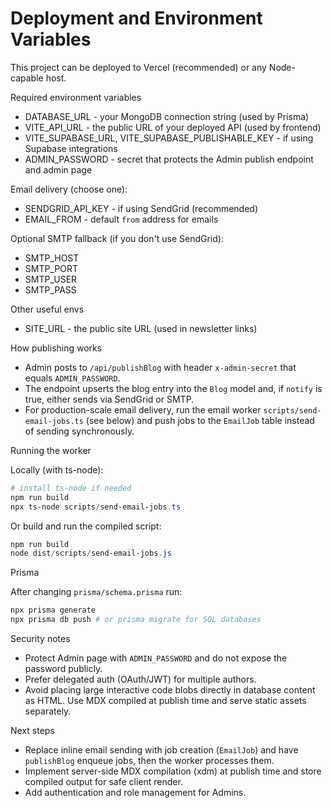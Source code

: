 # Deployment and Environment Variables

This project can be deployed to Vercel (recommended) or any Node-capable host.

Required environment variables

- DATABASE_URL - your MongoDB connection string (used by Prisma)
- VITE_API_URL - the public URL of your deployed API (used by frontend)
- VITE_SUPABASE_URL, VITE_SUPABASE_PUBLISHABLE_KEY - if using Supabase integrations
- ADMIN_PASSWORD - secret that protects the Admin publish endpoint and admin page

Email delivery (choose one):
- SENDGRID_API_KEY - if using SendGrid (recommended)
- EMAIL_FROM - default `from` address for emails

Optional SMTP fallback (if you don't use SendGrid):
- SMTP_HOST
- SMTP_PORT
- SMTP_USER
- SMTP_PASS

Other useful envs
- SITE_URL - the public site URL (used in newsletter links)

How publishing works

- Admin posts to `/api/publishBlog` with header `x-admin-secret` that equals `ADMIN_PASSWORD`.
- The endpoint upserts the blog entry into the `Blog` model and, if `notify` is true, either sends via SendGrid or SMTP.
- For production-scale email delivery, run the email worker `scripts/send-email-jobs.ts` (see below) and push jobs to the `EmailJob` table instead of sending synchronously.

Running the worker

Locally (with ts-node):

```powershell
# install ts-node if needed
npm run build
npx ts-node scripts/send-email-jobs.ts
```

Or build and run the compiled script:

```powershell
npm run build
node dist/scripts/send-email-jobs.js
```

Prisma

After changing `prisma/schema.prisma` run:

```powershell
npx prisma generate
npx prisma db push # or prisma migrate for SQL databases
```

Security notes

- Protect Admin page with `ADMIN_PASSWORD` and do not expose the password publicly.
- Prefer delegated auth (OAuth/JWT) for multiple authors.
- Avoid placing large interactive code blobs directly in database content as HTML. Use MDX compiled at publish time and serve static assets separately.

Next steps

- Replace inline email sending with job creation (`EmailJob`) and have `publishBlog` enqueue jobs, then the worker processes them.
- Implement server-side MDX compilation (xdm) at publish time and store compiled output for safe client render.
- Add authentication and role management for Admins.
